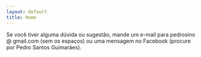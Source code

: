 ```yaml
---
layout: default
title: Home
---
```


Se você tiver alguma dúvida ou sugestão, mande um e-mail para pedrosino @ gmail.com (sem os espaços) ou uma mensagem no Facebook (procure por Pedro Santos Guimarães).